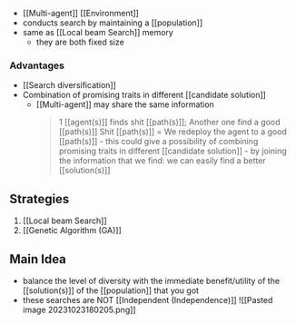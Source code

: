 - [[Multi-agent]] [[Environment]]
- conducts search by maintaining a [[population]]
- same as [[Local beam Search]] memory
	- they are both fixed size

### Advantages
- [[Search diversification]]
- Combination of promising traits in different [[candidate solution]]
	- [[Multi-agent]] may share the same information
		> 1 [[agent(s)]] finds shit [[path(s)]]; Another one find a good [[path(s)]]
		> 		Shit [[path(s)]] = We redeploy the agent to a good [[path(s)]] - this could give a possibility of combining promising traits in different [[candidate solution]] - by joining the information that we find: we can easily find a better [[solution(s)]]

## Strategies
1. [[Local beam Search]]
2. [[Genetic Algorithm (GA)]]

## Main Idea
- balance the level of diversity with the immediate benefit/utility of the [[solution(s)]] of the [[population]] that you got
- these searches are NOT [[Independent (Independence)]]
![[Pasted image 20231023180205.png]]